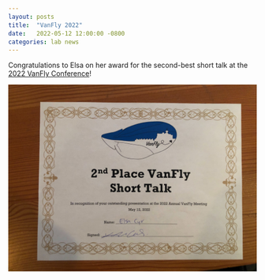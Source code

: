 ```yaml
---
layout: posts
title:  "VanFly 2022"
date:   2022-05-12 12:00:00 -0800
categories: lab news
---
```


Congratulations to Elsa on her award for the second-best short talk at the [2022 VanFly Conference](https://vanflybc.weebly.com/)!

 ![Elsa at VanFly](/assets/images/elsa-vanfly.jpeg)
